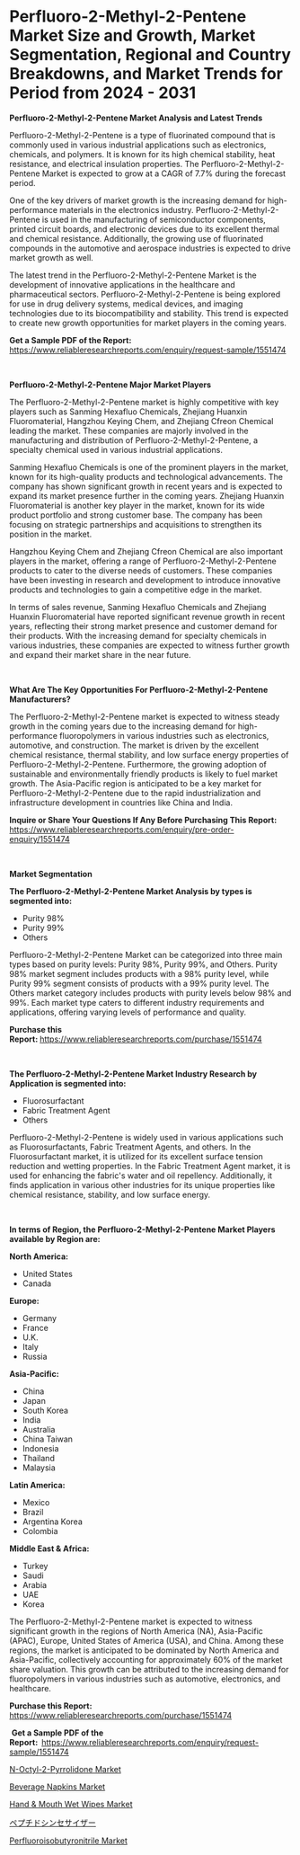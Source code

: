 <p><h1>Perfluoro-2-Methyl-2-Pentene Market Size and Growth, Market Segmentation, Regional and Country Breakdowns, and Market Trends for Period from 2024 -  2031</h1></p><p><strong>Perfluoro-2-Methyl-2-Pentene Market Analysis and Latest Trends</strong></p>
<p><p>Perfluoro-2-Methyl-2-Pentene is a type of fluorinated compound that is commonly used in various industrial applications such as electronics, chemicals, and polymers. It is known for its high chemical stability, heat resistance, and electrical insulation properties. The Perfluoro-2-Methyl-2-Pentene Market is expected to grow at a CAGR of 7.7% during the forecast period.</p><p>One of the key drivers of market growth is the increasing demand for high-performance materials in the electronics industry. Perfluoro-2-Methyl-2-Pentene is used in the manufacturing of semiconductor components, printed circuit boards, and electronic devices due to its excellent thermal and chemical resistance. Additionally, the growing use of fluorinated compounds in the automotive and aerospace industries is expected to drive market growth as well.</p><p>The latest trend in the Perfluoro-2-Methyl-2-Pentene Market is the development of innovative applications in the healthcare and pharmaceutical sectors. Perfluoro-2-Methyl-2-Pentene is being explored for use in drug delivery systems, medical devices, and imaging technologies due to its biocompatibility and stability. This trend is expected to create new growth opportunities for market players in the coming years.</p></p>
<p><strong>Get a Sample PDF of the Report:&nbsp;</strong> <a href="https://www.reliableresearchreports.com/enquiry/request-sample/1551474">https://www.reliableresearchreports.com/enquiry/request-sample/1551474</a></p>
<p>&nbsp;</p>
<p><strong>Perfluoro-2-Methyl-2-Pentene Major Market Players</strong></p>
<p><p>The Perfluoro-2-Methyl-2-Pentene market is highly competitive with key players such as Sanming Hexafluo Chemicals, Zhejiang Huanxin Fluoromaterial, Hangzhou Keying Chem, and Zhejiang Cfreon Chemical leading the market. These companies are majorly involved in the manufacturing and distribution of Perfluoro-2-Methyl-2-Pentene, a specialty chemical used in various industrial applications.</p><p>Sanming Hexafluo Chemicals is one of the prominent players in the market, known for its high-quality products and technological advancements. The company has shown significant growth in recent years and is expected to expand its market presence further in the coming years. Zhejiang Huanxin Fluoromaterial is another key player in the market, known for its wide product portfolio and strong customer base. The company has been focusing on strategic partnerships and acquisitions to strengthen its position in the market.</p><p>Hangzhou Keying Chem and Zhejiang Cfreon Chemical are also important players in the market, offering a range of Perfluoro-2-Methyl-2-Pentene products to cater to the diverse needs of customers. These companies have been investing in research and development to introduce innovative products and technologies to gain a competitive edge in the market.</p><p>In terms of sales revenue, Sanming Hexafluo Chemicals and Zhejiang Huanxin Fluoromaterial have reported significant revenue growth in recent years, reflecting their strong market presence and customer demand for their products. With the increasing demand for specialty chemicals in various industries, these companies are expected to witness further growth and expand their market share in the near future.</p></p>
<p>&nbsp;</p>
<p><strong>What Are The Key Opportunities For Perfluoro-2-Methyl-2-Pentene Manufacturers?</strong></p>
<p><p>The Perfluoro-2-Methyl-2-Pentene market is expected to witness steady growth in the coming years due to the increasing demand for high-performance fluoropolymers in various industries such as electronics, automotive, and construction. The market is driven by the excellent chemical resistance, thermal stability, and low surface energy properties of Perfluoro-2-Methyl-2-Pentene. Furthermore, the growing adoption of sustainable and environmentally friendly products is likely to fuel market growth. The Asia-Pacific region is anticipated to be a key market for Perfluoro-2-Methyl-2-Pentene due to the rapid industrialization and infrastructure development in countries like China and India.</p></p>
<p><strong>Inquire or Share Your Questions If Any Before Purchasing This Report:</strong> <a href="https://www.reliableresearchreports.com/enquiry/pre-order-enquiry/1551474">https://www.reliableresearchreports.com/enquiry/pre-order-enquiry/1551474</a></p>
<p>&nbsp;</p>
<p><strong>Market Segmentation</strong></p>
<p><strong>The Perfluoro-2-Methyl-2-Pentene Market Analysis by types is segmented into:</strong></p>
<p><ul><li>Purity 98%</li><li>Purity 99%</li><li>Others</li></ul></p>
<p><p>Perfluoro-2-Methyl-2-Pentene Market can be categorized into three main types based on purity levels: Purity 98%, Purity 99%, and Others. Purity 98% market segment includes products with a 98% purity level, while Purity 99% segment consists of products with a 99% purity level. The Others market category includes products with purity levels below 98% and 99%. Each market type caters to different industry requirements and applications, offering varying levels of performance and quality.</p></p>
<p><strong>Purchase this Report:&nbsp;</strong><a href="https://www.reliableresearchreports.com/purchase/1551474">https://www.reliableresearchreports.com/purchase/1551474</a></p>
<p>&nbsp;</p>
<p><strong>The Perfluoro-2-Methyl-2-Pentene Market Industry Research by Application is segmented into:</strong></p>
<p><ul><li>Fluorosurfactant</li><li>Fabric Treatment Agent</li><li>Others</li></ul></p>
<p><p>Perfluoro-2-Methyl-2-Pentene is widely used in various applications such as Fluorosurfactants, Fabric Treatment Agents, and others. In the Fluorosurfactant market, it is utilized for its excellent surface tension reduction and wetting properties. In the Fabric Treatment Agent market, it is used for enhancing the fabric's water and oil repellency. Additionally, it finds application in various other industries for its unique properties like chemical resistance, stability, and low surface energy.</p></p>
<p>&nbsp;</p>
<p><strong>In terms of Region, the Perfluoro-2-Methyl-2-Pentene Market Players available by Region are:</strong></p>
<p>
    <p> <strong> North America: </strong>
        <ul>
            <li>United States</li>
            <li>Canada</li>
        </ul>
        </p> 
    <p> <strong> Europe: </strong>
        <ul>
            <li>Germany</li>
            <li>France</li>
            <li>U.K.</li>
            <li>Italy</li>
            <li>Russia</li>
        </ul>
        </p> 
    <p> <strong> Asia-Pacific: </strong>
        <ul>
            <li>China</li>
            <li>Japan</li>
            <li>South Korea</li>
            <li>India</li>
            <li>Australia</li>
            <li>China Taiwan</li>
            <li>Indonesia</li>
            <li>Thailand</li>
            <li>Malaysia</li>
        </ul>
        </p> 
    <p> <strong> Latin America: </strong>
        <ul>
            <li>Mexico</li>
            <li>Brazil</li>
            <li>Argentina Korea</li>
            <li>Colombia</li>
        </ul>
        </p> 
    <p> <strong> Middle East & Africa: </strong>
        <ul>
            <li>Turkey</li>
            <li>Saudi</li>
            <li>Arabia</li>
            <li>UAE</li>
            <li>Korea</li>
        </ul>
    </p>
    </p>
<p><p>The Perfluoro-2-Methyl-2-Pentene market is expected to witness significant growth in the regions of North America (NA), Asia-Pacific (APAC), Europe, United States of America (USA), and China. Among these regions, the market is anticipated to be dominated by North America and Asia-Pacific, collectively accounting for approximately 60% of the market share valuation. This growth can be attributed to the increasing demand for fluoropolymers in various industries such as automotive, electronics, and healthcare.</p></p>
<p><strong>Purchase this Report: </strong><a href="https://www.reliableresearchreports.com/purchase/1551474">https://www.reliableresearchreports.com/purchase/1551474</a></p>
<p>&nbsp;<strong>Get a Sample PDF of the Report:&nbsp;&nbsp;</strong><a href="https://www.reliableresearchreports.com/enquiry/request-sample/1551474">https://www.reliableresearchreports.com/enquiry/request-sample/1551474</a></p>
<p><strong></strong></p>
<p><p><a href="https://github.com/myacatherineblakecaczo9vcsw/Market-Research-Report-List-1/blob/main/n-octyl-2-pyrrolidone-market.md">N-Octyl-2-Pyrrolidone Market</a></p><p><a href="https://issuu.com/reportprime-2/docs/beverage-napkins-market-size-2030.pptx">Beverage Napkins Market</a></p><p><a href="https://issuu.com/reportprime-2/docs/hand-mouth-wet-wipes-market-size-2030.pptx">Hand & Mouth Wet Wipes Market</a></p><p><a href="https://github.com/ycmtqqhvk3273/Market-Research-Report-List-1/blob/main/8071631227.md">ペプチドシンセサイザー</a></p><p><a href="https://github.com/okotobwrhuteie/Market-Research-Report-List-1/blob/main/perfluoroisobutyronitrile-market.md">Perfluoroisobutyronitrile Market</a></p></p>